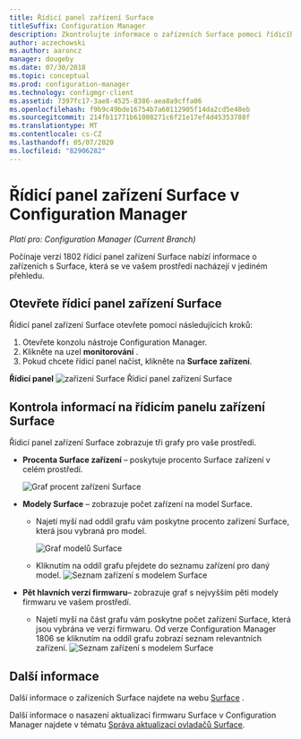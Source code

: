 ```yaml
---
title: Řídicí panel zařízení Surface
titleSuffix: Configuration Manager
description: Zkontrolujte informace o zařízeních Surface pomocí řídicího panelu.
author: aczechowski
ms.author: aaroncz
manager: dougeby
ms.date: 07/30/2018
ms.topic: conceptual
ms.prod: configuration-manager
ms.technology: configmgr-client
ms.assetid: 7397fc17-3ae8-4525-8386-aea8a9cffa06
ms.openlocfilehash: f9b9c49bde16754b7a60112905f14da2cd5e48eb
ms.sourcegitcommit: 214fb11771b61008271c6f21e17ef4d45353788f
ms.translationtype: MT
ms.contentlocale: cs-CZ
ms.lasthandoff: 05/07/2020
ms.locfileid: "82906282"
---
```

# <a name="surface-device-dashboard-in-configuration-manager"></a>Řídicí panel zařízení Surface v Configuration Manager

*Platí pro: Configuration Manager (Current Branch)*

Počínaje verzí 1802 řídicí panel zařízení Surface nabízí informace o zařízeních s Surface, která se ve vašem prostředí nacházejí v jediném přehledu. <!--1355788-->

## <a name="open-the-surface-device-dashboard"></a>Otevřete řídicí panel zařízení Surface

Řídicí panel zařízení Surface otevřete pomocí následujících kroků: 

1. Otevřete konzolu nástroje Configuration Manager. 
2. Klikněte na uzel **monitorování** . 
3. Pokud chcete řídicí panel načíst, klikněte na **Surface zařízení**.

**Řídicí panel** 
 ![ zařízení Surface Řídicí panel zařízení Surface](media/Surface-device-dashboard.PNG)



## <a name="reviewing-information-in-the-surface-device-dashboard"></a>Kontrola informací na řídicím panelu zařízení Surface

Řídicí panel zařízení Surface zobrazuje tři grafy pro vaše prostředí. 

- **Procenta Surface zařízení** – poskytuje procento Surface zařízení v celém prostředí.

    ![Graf procent zařízení Surface](media/Percent-Surface-Devices.PNG)
- **Modely Surface** – zobrazuje počet zařízení na model Surface. 
  - Najetí myší nad oddíl grafu vám poskytne procento zařízení Surface, která jsou vybraná pro model. 

       ![Graf modelů Surface](media/Surface-Models-Hover.PNG)
  - Kliknutím na oddíl grafu přejdete do seznamu zařízení pro daný model. 
      ![Seznam zařízení s modelem Surface](media/Surface-Model-Device-List.PNG)

- **Pět hlavních verzí firmwaru**– zobrazuje graf s nejvyšším pěti modely firmwaru ve vašem prostředí. 
  - Najetí myší na část grafu vám poskytne počet zařízení Surface, která jsou vybrána ve verzi firmwaru. Od verze Configuration Manager 1806 se kliknutím na oddíl grafu zobrazí seznam relevantních zařízení. <!--1358654-->
     ![Seznam zařízení s modelem Surface](media/Surface-Firmware-Hover.PNG)


## <a name="more-information"></a>Další informace

Další informace o zařízeních Surface najdete na webu [Surface](https://www.microsoft.com/surface) .

Další informace o nasazení aktualizací firmwaru Surface v Configuration Manager najdete v tématu [Správa aktualizací ovladačů Surface](https://support.microsoft.com/help/4098906).




